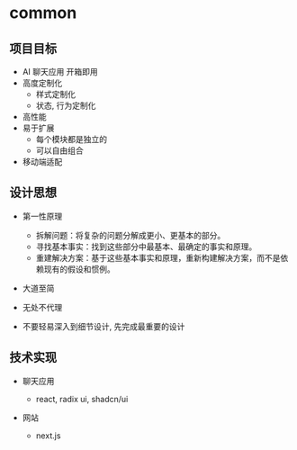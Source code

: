 # common

## 项目目标

- AI 聊天应用 开箱即用
- 高度定制化
  - 样式定制化
  - 状态, 行为定制化
- 高性能
- 易于扩展
  - 每个模块都是独立的
  - 可以自由组合
- 移动端适配

## 设计思想

- 第一性原理

  - 拆解问题：将复杂的问题分解成更小、更基本的部分。
  - 寻找基本事实：找到这些部分中最基本、最确定的事实和原理。
  - 重建解决方案：基于这些基本事实和原理，重新构建解决方案，而不是依赖现有的假设和惯例。

- 大道至简

- 无处不代理

- 不要轻易深入到细节设计, 先完成最重要的设计

## 技术实现

- 聊天应用
  - react, radix ui, shadcn/ui

- 网站
  - next.js
